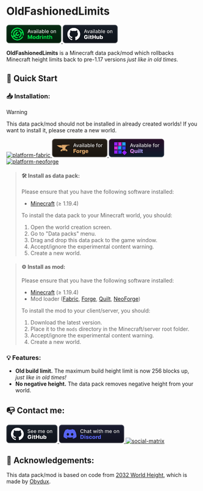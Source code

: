 # OldFashionedLimits

<a href="https://modrinth.com/datapack/oldfashionedlimits" target="_blank">
  <img src="https://github.com/intergrav/devins-badges/raw/refs/heads/v3/assets/cozy/available/modrinth_vector.svg" height="48" alt="modrinth" title="Available on Modrinth">
</a>

<a href="https://github.com/JustHm228/OldFashionedLimits" target="_blank">
  <img src="https://github.com/intergrav/devins-badges/raw/refs/heads/v3/assets/cozy/available/github_vector.svg" height="48" alt="github" title="Available on GitHub">
</a>

**OldFashionedLimits** is a Minecraft data pack/mod which rollbacks Minecraft height limits back to pre-1.17 versions _just like in old times._

## 🚀 Quick Start

### 📥 Installation:

> [!WARNING]
>
> This data pack/mod should not be installed in already created worlds!
> If you want to install it, please create a new world.

<a href="https://fabricmc.net" target="_blank">
  <img src="https://github.com/intergrav/devins-badges/raw/refs/heads/v3/assets/cozy/supported/fabric_vector.svg" height="48" alt="platform-fabric" title="Supports Fabric">
</a>

<a href="https://files.minecraftforge.net" target="_blank">
  <img src="https://github.com/intergrav/devins-badges/raw/refs/heads/v3/assets/cozy/supported/forge_vector.svg" height="48" alt="platform-forge" title="Supports Forge">
</a>

<a href="https://quiltmc.net" target="_blank">
  <img src="https://github.com/intergrav/devins-badges/raw/refs/heads/v3/assets/cozy/supported/quilt_vector.svg" height="48" alt="platform-quilt" title="Supports Quilt">
</a>

<a href="https://neoforged.net" target="_blank">
  <img src="https://raw.githubusercontent.com/intergrav/devins-badges/74adf3b26de1006e9ec9fcffff17322ae3962f9b/assets/cozy/supported/neoforge_vector-cozy.svg" height="48" alt="platform-neoforge" title="Supports NeoForge">
</a>

> #### 🛠️ Install as data pack:
> 
> Please ensure that you have the following software installed:
> - [Minecraft](<https://minecraft.net/>) \($\ge$ 1.19.4\)
> 
> To install the data pack to your Minecraft world, you should:
> 1. Open the world creation screen.
> 2. Go to "Data packs" menu.
> 3. Drag and drop this data pack to the game window.
> 4. Accept/ignore the experimental content warning.
> 5. Create a new world.

> #### ⚙️ Install as mod:
> 
> Please ensure that you have the following software installed:
> - [Minecraft](<https://minecraft.net/>) \($\ge$ 1.19.4\)
> - Mod loader ([Fabric](<https://fabricmc.net>), [Forge](<https://files.minecraftforge.net>),
>   [Quilt](<https://quiltmc.net>), [NeoForge](<https://neoforged.net>))
> 
> To install the mod to your client/server, you should:
> 1. Download the latest version.
> 2. Place it to the ``mods`` directory in the Minecraft/server root folder.
> 3. Accept/ignore the experimental content warning.
> 4. Create a new world.

### 💡 Features:

- **Old build limit.** The maximum build height limit is now 256 blocks up,
  _just like in old times!_
- **No negative height.** The data pack removes negative height from
  your world.

## 📭 Contact me:

<a href="https://github.com/JustHm228" target="_blank">
  <img src="https://github.com/intergrav/devins-badges/raw/refs/heads/v3/assets/cozy/social/github-singular_vector.svg" height="48" alt="social-github" title="See me on GitHub">
</a>

<a href="https://discordapp.com/users/825011445509914675" target="_blank">
  <img src="https://github.com/intergrav/devins-badges/raw/refs/heads/v3/assets/cozy/social/discord-singular_vector.svg" height="48" alt="social-discord" title="Chat with me on Discord">
</a>

<a href="https://matrix.to/#/@justhm228:matrix.org" target="_blank">
  <img src="https://github.com/intergrav/devins-badges/raw/refs/heads/v3/assets/cozy/social/matrix-singular_vector.svg" height="48" alt="social-matrix" title="Chat with me on Matrix">
</a>

## 🙌 Acknowledgements:

This data pack/mod is based on code from [2032 World Height](<https://modrinth.com/datapack/2032-world-height>), 
which is made by [Obydux](<https://modrinth.com/user/Obydux>).
